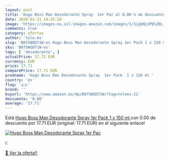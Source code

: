 ```yaml
---
layout: post
title: 'Hugo Boss Man Desodorante Spray  1er Pac al 0.00 % de descuento'
date: 2020-01-21 14:25:19
image: 'https://images-eu.ssl-images-amazon.com/images/I/31gbNjoPQ%2BL._SL400_.jpg'
comments: true
category: ofertas
author: 'tole.es'
slug: 'B075WGD71W-es Hugo Boss Man Desodorante Spray 1er Pack 1 x 150 ml'
sku: 'B075WGD71W-es'
tags: [ 'desodorante', ]
actualPrice: 17.71 EUR
currency: EUR
price: 17.71
comparePrice: 17.71 EUR
prodname: 'Hugo Boss Man Desodorante Spray  1er Pack  1 x 150 ml '
country: 'es'
flag: '🇪🇸'
brand: ''
buyurl: 'https://www.amazon.es/dp/B075WGD71W/?tag=tolees-21'
descuento: '0.00'
average: '17.71'
---
```


Está [Hugo Boss Man Desodorante Spray  1er Pack  1 x 150 ml ](https://www.amazon.es/dp/B075WGD71W/?tag=tolees-21) con 0.00 de descuento por 17.71 EUR (original: 17.71 EUR) en el siguiente enlace!

[![Hugo Boss Man Desodorante Spray  1er Pac](https://images-eu.ssl-images-amazon.com/images/I/31gbNjoPQ%2BL._SL400_.jpg)](https://www.amazon.es/dp/B075WGD71W/?tag=tolees-21)

ℹ️:


[🛒 Ver la oferta!!](https://www.amazon.es/dp/B075WGD71W/?tag=tolees-21)
